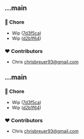 
## ...main


### 🏡 Chore

- Wip ([7d3f5ca](https://github.com/stacksjs/dynamodb-tooling/commit/7d3f5ca))
- Wip ([d2b1f64](https://github.com/stacksjs/dynamodb-tooling/commit/d2b1f64))

### ❤️ Contributors

- Chris <chrisbreuer93@gmail.com>

## ...main


### 🏡 Chore

- Wip ([7d3f5ca](https://github.com/stacksjs/dynamodb-tooling/commit/7d3f5ca))
- Wip ([d2b1f64](https://github.com/stacksjs/dynamodb-tooling/commit/d2b1f64))

### ❤️ Contributors

- Chris <chrisbreuer93@gmail.com>

